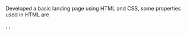 Developed a basic landing page using HTML and CSS, some properties used in HTML are <div class>, <image gallery>, <style> and CSS properties to style and allign elements.
